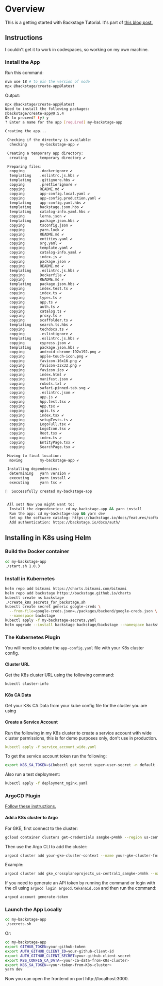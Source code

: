# Overview

This is a getting started with Backstage Tutorial. It's part of [this blog post.](https://tekanaid.com/posts/unlocking-developer-bliss-a-first-look-at-backstage-io)

## Instructions

I couldn't get it to work in codespaces, so working on my own machine.

### Install the App

Run this command:

```bash
nvm use 18 # to pin the version of node
npx @backstage/create-app@latest
```

Output:

```bash
npx @backstage/create-app@latest
Need to install the following packages:
@backstage/create-app@0.5.4
Ok to proceed? (y) y
? Enter a name for the app [required] my-backstage-app

Creating the app...

 Checking if the directory is available:
  checking      my-backstage-app ✔ 

 Creating a temporary app directory:
  creating      temporary directory ✔ 

 Preparing files:
  copying       .dockerignore ✔ 
  templating    .eslintrc.js.hbs ✔ 
  templating    .gitignore.hbs ✔ 
  copying       .prettierignore ✔ 
  copying       README.md ✔ 
  copying       app-config.local.yaml ✔ 
  copying       app-config.production.yaml ✔ 
  templating    app-config.yaml.hbs ✔ 
  templating    backstage.json.hbs ✔ 
  templating    catalog-info.yaml.hbs ✔ 
  copying       lerna.json ✔ 
  templating    package.json.hbs ✔ 
  copying       tsconfig.json ✔ 
  copying       yarn.lock ✔ 
  copying       README.md ✔ 
  copying       entities.yaml ✔ 
  copying       org.yaml ✔ 
  copying       template.yaml ✔ 
  copying       catalog-info.yaml ✔ 
  copying       index.js ✔ 
  copying       package.json ✔ 
  copying       README.md ✔ 
  templating    .eslintrc.js.hbs ✔ 
  copying       Dockerfile ✔ 
  copying       README.md ✔ 
  templating    package.json.hbs ✔ 
  copying       index.test.ts ✔ 
  copying       index.ts ✔ 
  copying       types.ts ✔ 
  copying       app.ts ✔ 
  copying       auth.ts ✔ 
  copying       catalog.ts ✔ 
  copying       proxy.ts ✔ 
  copying       scaffolder.ts ✔ 
  templating    search.ts.hbs ✔ 
  copying       techdocs.ts ✔ 
  copying       .eslintignore ✔ 
  templating    .eslintrc.js.hbs ✔ 
  copying       cypress.json ✔ 
  templating    package.json.hbs ✔ 
  copying       android-chrome-192x192.png ✔ 
  copying       apple-touch-icon.png ✔ 
  copying       favicon-16x16.png ✔ 
  copying       favicon-32x32.png ✔ 
  copying       favicon.ico ✔ 
  copying       index.html ✔ 
  copying       manifest.json ✔ 
  copying       robots.txt ✔ 
  copying       safari-pinned-tab.svg ✔ 
  copying       .eslintrc.json ✔ 
  copying       app.js ✔ 
  copying       App.test.tsx ✔ 
  copying       App.tsx ✔ 
  copying       apis.ts ✔ 
  copying       index.tsx ✔ 
  copying       setupTests.ts ✔ 
  copying       LogoFull.tsx ✔ 
  copying       LogoIcon.tsx ✔ 
  copying       Root.tsx ✔ 
  copying       index.ts ✔ 
  copying       EntityPage.tsx ✔ 
  copying       SearchPage.tsx ✔ 

 Moving to final location:
  moving        my-backstage-app ✔ 

 Installing dependencies:
  determining   yarn version ✔ 
  executing     yarn install ✔ 
  executing     yarn tsc ✔ 

🥇  Successfully created my-backstage-app


 All set! Now you might want to:
  Install the dependencies: cd my-backstage-app && yarn install
  Run the app: cd my-backstage-app && yarn dev
  Set up the software catalog: https://backstage.io/docs/features/software-catalog/configuration
  Add authentication: https://backstage.io/docs/auth/
```

## Installing in K8s using Helm

### Build the Docker container

```bash
cd my-backstage-app
./start.sh 1.0.3
```

### Install in Kubernetes

```bash
helm repo add bitnami https://charts.bitnami.com/bitnami
helm repo add backstage https://backstage.github.io/charts
kubectl create ns backstage
./create_k8s_secrets_for_backstage.sh
kubectl create secret generic google-creds \
  --from-file=google-creds.json=./packages/backend/google-creds.json \
  --namespace backstage
kubectl apply -f my-backstage-secrets.yaml
helm upgrade --install backstage backstage/backstage --namespace backstage -f values.yaml --set backstage.image.tag=v1.0.5
```

### The Kubernetes Plugin

You will need to update the `app-config.yaml` file with your K8s cluster config.

#### Cluster URL

Get the K8s cluster URL using the following command:

```bash
kubectl cluster-info
```

#### K8s CA Data

Get your K8s CA Data from your kube config file for the cluster you are using

#### Create a Service Account

Run the following in my K8s cluster to create a service account with wide cluster permissions, this is for demo purposes only, don't use in production.

```yaml
kubectl apply -f service_account_wide.yaml
```

To get the service account token run the following:
```bash
export K8S_SA_TOKEN=$(kubectl get secret super-user-secret -n default -o jsonpath="{.data.token}" | base64 --decode)
```

Also run a test deployment:

```bash
kubectl apply -f deployment_nginx.yaml
```

### ArgoCD Plugin

[Follow these instructions.](https://roadie.io/backstage/plugins/argo-cd/)

#### Add a K8s cluster to Argo

For GKE, first connect to the cluster:
```bash
gcloud container clusters get-credentials samgke-p4mhk --region us-central1 --project crossplaneprojects
```

Then use the Argo CLI to add the cluster:
```bash
argocd cluster add your-gke-cluster-context --name your-gke-cluster-for-argocd
```

Example:
```bash
argocd cluster add gke_crossplaneprojects_us-central1_samgke-p4mhk --name gke-dev
```

If you need to generate an API token by running the command or login with the cli using `argocd login argocd.tekanaid.com` and then run the command:
```bash
argocd account generate-token
```

### Launch the App Locally

```bash
cd my-backstage-app
./secrets.sh
```

Or:

```bash
cd my-backstage-app
export GITHUB_TOKEN=your-github-token
export AUTH_GITHUB_CLIENT_ID=your-github-client-id
export AUTH_GITHUB_CLIENT_SECRET=your-github-client-secret
export K8S_CONFIG_CA_DATA=<your-ca-data-from-K8s-cluster>
export K8S_SA_TOKEN=<your-token-from-K8s-cluster>
yarn dev
```

Now you can open the frontend on port http://localhost:3000. 